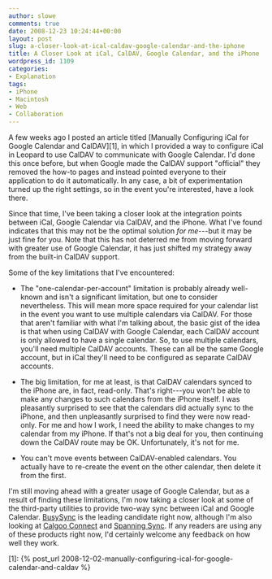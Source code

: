 ```yaml
---
author: slowe
comments: true
date: 2008-12-23 10:24:44+00:00
layout: post
slug: a-closer-look-at-ical-caldav-google-calendar-and-the-iphone
title: A Closer Look at iCal, CalDAV, Google Calendar, and the iPhone
wordpress_id: 1109
categories:
- Explanation
tags:
- iPhone
- Macintosh
- Web
- Collaboration
---
```


A few weeks ago I posted an article titled [Manually Configuring iCal for Google Calendar and CalDAV][1], in which I provided a way to configure iCal in Leopard to use CalDAV to communicate with Google Calendar. I'd done this once before, but when Google made the CalDAV support "official" they removed the how-to pages and instead pointed everyone to their application to do it automatically. In any case, a bit of experimentation turned up the right settings, so in the event you're interested, have a look there.

Since that time, I've been taking a closer look at the integration points between iCal, Google Calendar via CalDAV, and the iPhone. What I've found indicates that this may not be the optimal solution _for me_---but it may be just fine for you. Note that this has not deterred me from moving forward with greater use of Google Calendar, it has just shifted my strategy away from the built-in CalDAV support.

Some of the key limitations that I've encountered:

* The "one-calendar-per-account" limitation is probably already well-known and isn't a significant limitation, but one to consider nevertheless. This will mean more space required for your calendar list in the event you want to use multiple calendars via CalDAV. For those that aren't familiar with what I'm talking about, the basic gist of the idea is that when using CalDAV with Google Calendar, each CalDAV account is only allowed to have a single calendar. So, to use multiple calendars, you'll need multiple CalDAV accounts. These can all be the same Google account, but in iCal they'll need to be configured as separate CalDAV accounts.

* The big limitation, for me at least, is that CalDAV calendars synced to the iPhone are, in fact, read-only. That's right---you won't be able to make any changes to such calendars from the iPhone itself. I was pleasantly surprised to see that the calendars did actually sync to the iPhone, and then unpleasantly surprised to find they were now read-only. For me and how I work, I need the ability to make changes to my calendar from my iPhone. If that's not a big deal for you, then continuing down the CalDAV route may be OK. Unfortunately, it's not for me.

* You can't move events between CalDAV-enabled calendars. You actually have to re-create the event on the other calendar, then delete it from the first.

I'm still moving ahead with a greater usage of Google Calendar, but as a result of finding these limitations, I'm now taking a closer look at some of the third-party utilities to provide two-way sync between iCal and Google Calendar. [BusySync](http://www.busymac.com/) is the leading candidate right now, although I'm also looking at [Calgoo Connect](http://www.calgoo.com/connect/index.do) and [Spanning Sync](http://spanningsync.com/). If any readers are using any of these products right now, I'd certainly welcome any feedback on how well they work.

[1]: {% post_url 2008-12-02-manually-configuring-ical-for-google-calendar-and-caldav %}
